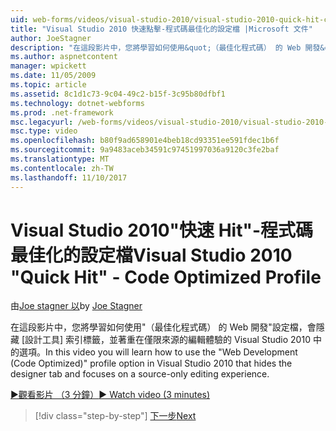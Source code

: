 ```yaml
---
uid: web-forms/videos/visual-studio-2010/visual-studio-2010-quick-hit-code-optimized-profile
title: "Visual Studio 2010 快速點擊-程式碼最佳化的設定檔 |Microsoft 文件"
author: JoeStagner
description: "在這段影片中，您將學習如何使用&quot;（最佳化程式碼） 的 Web 開發&quot;設定檔會隱藏 [設計工具] 索引標籤的 Visual Studio 2010 中的選項和..."
ms.author: aspnetcontent
manager: wpickett
ms.date: 11/05/2009
ms.topic: article
ms.assetid: 8c1d1c73-9c04-49c2-b15f-3c95b80dfbf1
ms.technology: dotnet-webforms
ms.prod: .net-framework
msc.legacyurl: /web-forms/videos/visual-studio-2010/visual-studio-2010-quick-hit-code-optimized-profile
msc.type: video
ms.openlocfilehash: b80f9ad658901e4beb18cd93351ee591fdec1b6f
ms.sourcegitcommit: 9a9483aceb34591c97451997036a9120c3fe2baf
ms.translationtype: MT
ms.contentlocale: zh-TW
ms.lasthandoff: 11/10/2017
---
```

<a name="visual-studio-2010-quick-hit---code-optimized-profile"></a><span data-ttu-id="bd61b-103">Visual Studio 2010"快速 Hit"-程式碼最佳化的設定檔</span><span class="sxs-lookup"><span data-stu-id="bd61b-103">Visual Studio 2010 "Quick Hit" - Code Optimized Profile</span></span>
====================
<span data-ttu-id="bd61b-104">由[Joe stagner 以](https://github.com/JoeStagner)</span><span class="sxs-lookup"><span data-stu-id="bd61b-104">by [Joe Stagner](https://github.com/JoeStagner)</span></span>

<span data-ttu-id="bd61b-105">在這段影片中，您將學習如何使用&quot;（最佳化程式碼） 的 Web 開發&quot;設定檔，會隱藏 [設計工具] 索引標籤，並著重在僅限來源的編輯體驗的 Visual Studio 2010 中的選項。</span><span class="sxs-lookup"><span data-stu-id="bd61b-105">In this video you will learn how to use the &quot;Web Development (Code Optimized)&quot; profile option in Visual Studio 2010 that hides the designer tab and focuses on a source-only editing experience.</span></span> 

[<span data-ttu-id="bd61b-106">&#9654;觀看影片 （3 分鐘）</span><span class="sxs-lookup"><span data-stu-id="bd61b-106">&#9654; Watch video (3 minutes)</span></span>](https://channel9.msdn.com/Blogs/ASP-NET-Site-Videos/visual-studio-2010-quick-hit-code-optimized-profile)

>[!div class="step-by-step"]
[<span data-ttu-id="bd61b-107">下一步</span><span class="sxs-lookup"><span data-stu-id="bd61b-107">Next</span></span>](visual-studio-2010-quick-hit-code-search-view-hierarchy.md)
